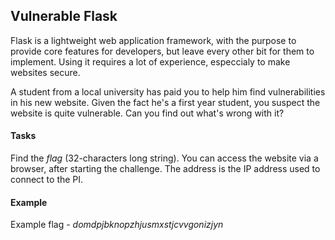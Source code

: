 ## Vulnerable Flask

Flask is a lightweight web application framework, with the purpose to provide core features for developers, but leave every other bit for them to implement. Using it requires a lot of experience, especcialy to make websites secure.

A student from a local university has paid you to help him find vulnerabilities in his new website. Given the fact he's a first year student, you suspect the website is quite vulnerable. Can you find out what's wrong with it?

#### Tasks

Find the *flag* (32-characters long string). You can access the website via a browser, after starting the challenge. The address is the IP address used to connect to the PI.

#### Example

Example flag - *domdpjbknopzhjusmxstjcvvgonizjyn*
